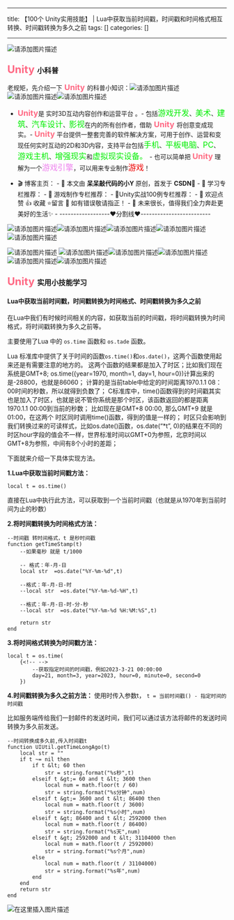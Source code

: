 
--- 
title:  【100个 Unity实用技能】 | Lua中获取当前时间戳，时间戳和时间格式相互转换、时间戳转换为多久之前 
tags: []
categories: [] 

---
<img src="https://img-blog.csdnimg.cn/4ea0ad75b9c145e5ba7d219b7e425099.png" alt="请添加图片描述">

### <font color="#ff6984" size="5"> Unity </font>小科普

老规矩，先介绍一下<font color="#ff6984" size="4"> **Unity** </font>的科普小知识：<img src="https://img-blog.csdnimg.cn/fca9590298da4004906d83d81f4ca0e6.gif" alt="请添加图片描述"><img src="https://img-blog.csdnimg.cn/fca9590298da4004906d83d81f4ca0e6.gif" alt="请添加图片描述"><img src="https://img-blog.csdnimg.cn/fca9590298da4004906d83d81f4ca0e6.gif" alt="请添加图片描述">
- <font color="#ff6984" size="4">**Unity**</font>是 实时3D互动内容创作和运营平台 。- 包括<font color="#green" size="4">游戏开发</font>、<font color="#green" size="4">美术</font>、<font color="#green" size="4">建筑</font>、<font color="#green" size="4">汽车设计</font>、<font color="#green" size="4">影视</font>在内的所有创作者，借助<font color="#ff6984" size="4"> **Unity** </font>将创意变成现实。- <font color="#ff6e84" size="4">**Unity**</font> 平台提供一整套完善的软件解决方案，可用于创作、运营和变现任何实时互动的2D和3D内容，支持平台包括<font color="#green" size="4">手机</font>、<font color="#green" size="4">平板电脑</font>、<font color="#green" size="4">PC</font>、<font color="#green" size="4">游戏主机</font>、<font color="#green" size="4">增强现实</font>和<font color="#green" size="4">虚拟现实设备。 </font>- 也可以简单把 <font color="#ff6e84" size="4">**Unity**</font> 理解为一个<font color="#ee82ee" size="4">游戏引擎</font>，可以用来专业制作<font color="#ee0000" size="4">游戏</font>！
>  
 -  🎬 博客主页： -  🎥 本文由 **呆呆敲代码的小Y** 原创，首发于 **CSDN**🙉 -  🎄 学习专栏推荐： -  🌲 游戏制作专栏推荐： -  🌲Unity实战100例专栏推荐： -  🏅 欢迎点赞 👍 收藏 ⭐留言 📝 如有错误敬请指正！ -  📆 未来很长，值得我们全力奔赴更美好的生活✨ -  ------------------❤️分割线❤️-------------------------  


<img src="https://img-blog.csdnimg.cn/fca9590298da4004906d83d81f4ca0e6.gif" alt="请添加图片描述"><img src="https://img-blog.csdnimg.cn/fca9590298da4004906d83d81f4ca0e6.gif" alt="请添加图片描述"><img src="https://img-blog.csdnimg.cn/fca9590298da4004906d83d81f4ca0e6.gif" alt="请添加图片描述"><img src="https://img-blog.csdnimg.cn/fca9590298da4004906d83d81f4ca0e6.gif" alt="请添加图片描述"><img src="https://img-blog.csdnimg.cn/fca9590298da4004906d83d81f4ca0e6.gif" alt="请添加图片描述">

<img src="https://img-blog.csdnimg.cn/01e7ec91f0984ce4a166bf72cb52bea5.gif" alt="请添加图片描述"> <img src="https://img-blog.csdnimg.cn/fca9590298da4004906d83d81f4ca0e6.gif" alt="请添加图片描述"><img src="https://img-blog.csdnimg.cn/fca9590298da4004906d83d81f4ca0e6.gif" alt="请添加图片描述"><img src="https://img-blog.csdnimg.cn/fca9590298da4004906d83d81f4ca0e6.gif" alt="请添加图片描述"><img src="https://img-blog.csdnimg.cn/fca9590298da4004906d83d81f4ca0e6.gif" alt="请添加图片描述"><img src="https://img-blog.csdnimg.cn/fca9590298da4004906d83d81f4ca0e6.gif" alt="请添加图片描述">

### <font color="#ff6984" size="5"> Unity </font>实用小技能学习

#### Lua中获取当前时间戳，时间戳转换为时间格式、时间戳转换为多久之前

在Lua中我们有时候时间相关的内容，如获取当前的时间戳，将时间戳转换为时间格式，将时间戳转换为多久之前等。

主要使用了Lua 中的 `os.time` 函数和 `os.tade` 函数。

>  
 Lua 标准库中提供了关于时间的函数`os.time()`和`os.date()`，这两个函数使用起来还是有需要注意的地方的。 这两个函数的结果都是加入了时区；比如我们现在系统是GMT+8; os.time({year=1970, month=1, day=1, hour=0})计算出来的是-28800，也就是86060； 计算的是当前table中给定的时间距离1970.1.1 08：00时间的秒数，所以就得到负数了； 
 C标准库中，time()函数得到的时间戳其实也是加入了时区，也就是说不管你系统是那个时区，该函数返回的都是距离1970.1.1 00:00到当前的秒数； 比如现在是GMT+8 00:00, 那么GMT+9 就是01:00，在这两个 时区同时调用time()函数，得到的值是一样的； 
 时区只会影响到我们转换过来的可读样式，比如os.date()函数，os.date(“*t”, 0)的结果在不同的时区hour字段的值会不一样，世界标准时间以GMT+0为参照，北京时间以GMT+8为参照，中间有8个小时的差距； 


下面就来介绍一下具体实现方法。

**1.Lua中获取当前时间戳方法：**

```
local t = os.time()

```

直接在Lua中执行此方法，可以获取到一个当前时间戳（也就是从1970年到当前时间为止的秒数）

**2.将时间戳转换为时间格式方法：**

```
--时间戳 转时间格式，t 是秒时间戳
function getTimeStamp(t)
    --如果毫秒 就是 t/1000

	-- 格式：年-月-日
    local str  =os.date("%Y-%m-%d",t)
    
    --格式：年-月-日-时
    --local str  =os.date("%Y-%m-%d-%H",t)
    
	--格式：年-月-日-时-分-秒
    --local str  =os.date("%Y-%m-%d %H:%M:%S",t)

    return str
end

```

**3.将时间格式转换为时间戳方法：**

```
local t = os.time(
	{<!-- -->
		--获取指定时间的时间戳，例如2023-3-21 00:00:00
		day=21, month=3, year=2023, hour=0, minute=0, second=0
	}) 

```

**4.时间戳转换为多久之前方法：** 使用时传入参数t， `t = 当前时间戳() - 指定时间的时间戳 `

比如服务端传给我们一封邮件的发送时间，我们可以通过该方法将邮件的发送时间转换为多久前发送。

```
--时间转换成多久前,传入时间戳t
function UIUtil.getTimeLongAgo(t)
    local str = ""
    if t ~= nil then
        if t &lt; 60 then
            str = string.format("%s秒",t)
        elseif t &gt;= 60 and t &lt; 3600 then
            local num = math.floor(t / 60)
            str = string.format("%s分钟",num)
        elseif t &gt;= 3600 and t &lt; 86400 then
            local num = math.floor(t / 3600)
            str = string.format("%s小时",num)
        elseif t &gt; 86400 and t &lt; 2592000 then
            local num = math.floor(t / 86400)
            str = string.format("%s天",num)
        elseif t &gt; 2592000 and t &lt; 31104000 then
            local num = math.floor(t / 2592000)
            str = string.format("%s个月",num)
        else
            local num = math.floor(t / 31104000)
            str = string.format("%s年",num)
        end
    end
    return str
end

```

<img src="https://img-blog.csdnimg.cn/20210613033645219.gif#pic_center" alt="在这里插入图片描述">
